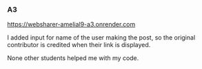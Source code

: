 ### A3
https://websharer-amelial9-a3.onrender.com

I added input for name of the user making the post, so the original contributor is credited when their link is displayed.

None other students helped me with my code.
